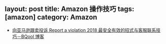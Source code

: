 layout: post
title: Amazon 操作技巧
tags: [amazon]
category: Amazon
---

- [向亚马逊跟卖投诉 Report a violation 2018 最安全有效的招式与客服联系技巧－BQool 博客](http://blog.bqool.cn/report-piggyback-listings/)